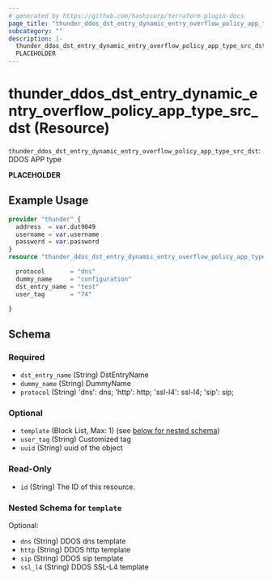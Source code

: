 ```yaml
---
# generated by https://github.com/hashicorp/terraform-plugin-docs
page_title: "thunder_ddos_dst_entry_dynamic_entry_overflow_policy_app_type_src_dst Resource - terraform-provider-thunder"
subcategory: ""
description: |-
  thunder_ddos_dst_entry_dynamic_entry_overflow_policy_app_type_src_dst: DDOS APP type
  PLACEHOLDER
---
```


# thunder_ddos_dst_entry_dynamic_entry_overflow_policy_app_type_src_dst (Resource)

`thunder_ddos_dst_entry_dynamic_entry_overflow_policy_app_type_src_dst`: DDOS APP type

__PLACEHOLDER__

## Example Usage

```terraform
provider "thunder" {
  address  = var.dut9049
  username = var.username
  password = var.password
}
resource "thunder_ddos_dst_entry_dynamic_entry_overflow_policy_app_type_src_dst" "thunder_ddos_dst_entry_dynamic_entry_overflow_policy_app_type_src_dst" {

  protocol       = "dns"
  dummy_name     = "configuration"
  dst_entry_name = "test"
  user_tag       = "74"

}
```

<!-- schema generated by tfplugindocs -->
## Schema

### Required

- `dst_entry_name` (String) DstEntryName
- `dummy_name` (String) DummyName
- `protocol` (String) 'dns': dns; 'http': http; 'ssl-l4': ssl-l4; 'sip': sip;

### Optional

- `template` (Block List, Max: 1) (see [below for nested schema](#nestedblock--template))
- `user_tag` (String) Customized tag
- `uuid` (String) uuid of the object

### Read-Only

- `id` (String) The ID of this resource.

<a id="nestedblock--template"></a>
### Nested Schema for `template`

Optional:

- `dns` (String) DDOS dns template
- `http` (String) DDOS http template
- `sip` (String) DDOS sip template
- `ssl_l4` (String) DDOS SSL-L4 template


